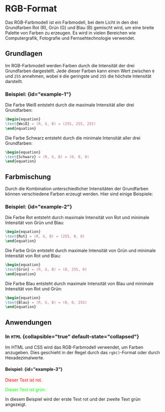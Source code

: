 # RGB-Format

Das RGB-Farbmodell ist ein Farbmodell, bei dem Licht in den drei Grundfarben Rot (R), Grün (G) und Blau (B) gemischt wird, um eine breite Palette von Farben zu erzeugen. Es wird in vielen Bereichen wie Computergrafik, Fotografie und Fernsehtechnologie verwendet.

## Grundlagen

Im RGB-Farbmodell werden Farben durch die Intensität der drei Grundfarben dargestellt. Jede dieser Farben kann einen Wert zwischen `0` und `255` annehmen, wobei `0` die geringste und `255` die höchste Intensität darstellt.

### Beispiel: {id="example-1"}

Die Farbe Weiß entsteht durch die maximale Intensität aller drei Grundfarben:

```tex
\begin{equation}
\text{Weiß} = (R, G, B) = (255, 255, 255)
\end{equation}
```

Die Farbe Schwarz entsteht durch die minimale Intensität aller drei Grundfarben:

```tex
\begin{equation}
\text{Schwarz} = (R, G, B) = (0, 0, 0)
\end{equation}
```

## Farbmischung

Durch die Kombination unterschiedlicher Intensitäten der Grundfarben können verschiedene Farben erzeugt werden. Hier sind einige Beispiele:

### Beispiel: {id="example-2"}

Die Farbe Rot entsteht durch maximale Intensität von Rot und minimale Intensität von Grün und Blau:

```tex
\begin{equation}
\text{Rot} = (R, G, B) = (255, 0, 0)
\end{equation}
```

Die Farbe Grün entsteht durch maximale Intensität von Grün und minimale Intensität von Rot und Blau:

```tex
\begin{equation}
\text{Grün} = (R, G, B) = (0, 255, 0)
\end{equation}
```

Die Farbe Blau entsteht durch maximale Intensität von Blau und minimale Intensität von Rot und Grün:

```tex
\begin{equation}
\text{Blau} = (R, G, B) = (0, 0, 255)
\end{equation}
```

## Anwendungen

### In `HTML` {collapsible="true" default-state="collapsed"}

Im HTML und CSS wird das RGB-Farbmodell verwendet, um Farben anzugeben. Dies geschieht in der Regel durch das `rgb()`-Format oder durch Hexadezimalwerte.

#### Beispiel: {id="example-3"}

<p style="color: rgb(255, 0, 0);">Dieser Text ist rot.</p>
<p style="color: #00FF00;">Dieser Text ist grün.</p>


In diesem Beispiel wird der erste Text rot und der zweite Text grün angezeigt.

